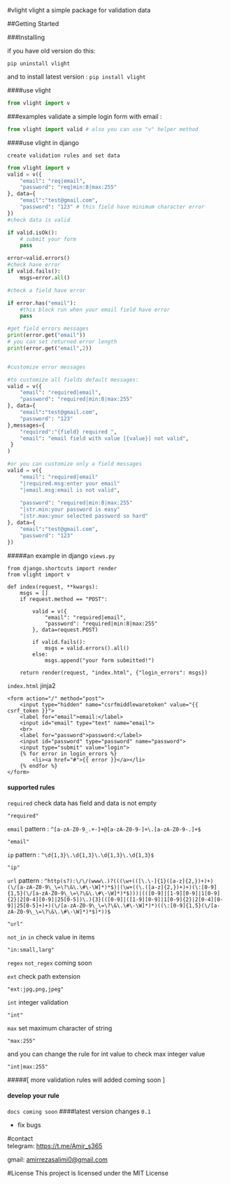 #vlight
vlight a simple package for validation data

##Getting Started

###Installing

if you have old version do this:

`pip uninstall vlight`

and to install latest version :
`pip install vlight`

####use vlight
```python
from vlight import v
```


###examples
validate a simple login form with email :

```python
from vlight import valid # also you can use "v" helper method
```
####use vlight in django

`create validation rules and set data`
```python
from vlight import v
valid = v({
    "email": "req|email",
    "password": "req|min:8|max:255"
}, data={
    "email":"test@gmail.com",
    "password": "123" # this field have minimum character error
})
#check data is valid

if valid.isOk():
    # submit your form
    pass

error=valid.errors()
#check have error
if valid.fails():
    msgs=error.all()

#check a field have error

if error.has("email"):
    #this block run when your email field have error
    pass

#get field errors messages
print(error.get("email"))
# you can set returned error length
print(error.get("email",2)) 


#customize error messages

#to customize all fields default messages:
valid = v({
    "email": "required|email",
    "password": "required|min:8|max:255"
}, data={
    "email":"test@gmail.com",
    "password": "123"
},messages={
    "required":"{field} required ",
    "email": "email field with value [{value}] not valid",
 }
)

#or you can customize only a field messages
valid = v({
    "email": "required|email"
    "|required.msg:enter your email"
    "|email.msg:email is not valid",
    
    "password": "required|min:8|max:255"
    "|str.min:your password is easy"
    "|str.max:your selected password so hard"
}, data={
    "email":"test@gmail.com",
    "password": "123"
})
```



 
#####an example in django
`views.py`
```
from django.shortcuts import render
from vlight import v

def index(request, **kwargs):
    msgs = []
    if request.method == "POST":
    
        valid = v({
            "email": "required|email",
            "password": "required|min:8|max:255"
        }, data=request.POST)
        
        if valid.fails():
            msgs = valid.errors().all()
        else:
            msgs.append("your form submitted!")
            
    return render(request, "index.html", {"login_errors": msgs}) 
```
`index.html`  jinja2
```
<form action="/" method="post">
    <input type="hidden" name="csrfmiddlewaretoken" value="{{ csrf_token }}">
    <label for="email">email:</label>
    <input id="email" type="text" name="email">
    <br>
    <label for="password">password:</label>
    <input id="password" type="password" name="password">
    <input type="submit" value="login">
    {% for error in login_errors %}
        <li><a href="#">{{ error }}</a></li>
    {% endfor %}
</form>
```

#### supported rules
`required` check data has field and data is not empty
```
"required"
```
`email`  pattern : `^[a-zA-Z0-9_.+-]+@[a-zA-Z0-9-]+\.[a-zA-Z0-9-.]+$`
```
"email"
```

`ip`  pattern : `^\d{1,3}\.\d{1,3}\.\d{1,3}\.\d{1,3}$`
```
"ip"
```

`url` pattern : `^http(s?):\/\/(www\.)?(((\w+(([\.\-]{1}([a-z]{2,})+)+)(\/[a-zA-Z0-9\_\=\?\&\.\#\-\W]*)*$)|(\w+((\.([a-z]{2,})+)+)(\:[0-9]{1,5}(\/[a-zA-Z0-9\_\=\?\&\.\#\-\W]*)*$)))|(([0-9]|[1-9][0-9]|1[0-9]{2}|2[0-4][0-9]|25[0-5])\.){3}(([0-9]|([1-9][0-9]|1[0-9]{2}|2[0-4][0-9]|25[0-5]+)+)(\/[a-zA-Z0-9\_\=\?\&\.\#\-\W]*)*)((\:[0-9]{1,5}(\/[a-zA-Z0-9\_\=\?\&\.\#\-\W]*)*$)*))$`
```
"url"
```

`not_in` `in` check value in items
```
"in:small,larg"
```



`regex`
`not_regex` coming soon


`ext` check path extension 
```
"ext:jpg,png,jpeg"
```

`int` integer validation
```
"int"
```
`max` set maximum character of string
```
"max:255"
```
and you can change the rule for int value to check max integer value
```
"int|max:255"
```





#####[ more validation rules will added coming soon ]




#### develop your rule
`docs coming soon`
####latest version changes
`0.1`
- fix bugs

#contact  
telegram: https://t.me/Amir_s365

gmail: amirrezasalimi0@gmail.com


#License
This project is licensed under the MIT License 
